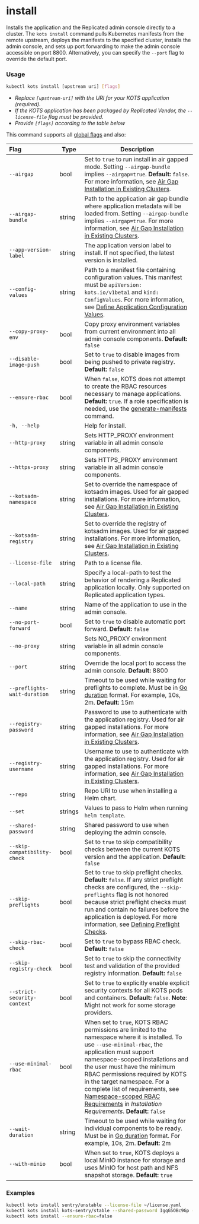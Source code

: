 # install

Installs the application and the Replicated admin console directly to a cluster.
The `kots install` command pulls Kubernetes manifests from the remote upstream, deploys the manifests to the specified cluster, installs the admin console, and sets up port forwarding to make the admin console accessible on port 8800.
Alternatively, you can specify the `--port` flag to override the default port.

### Usage

```bash
kubectl kots install [upstream uri] [flags]
```

- _Replace `[upstream-uri]` with the URI for your KOTS application (required)._
- _If the KOTS application has been packaged by Replicated Vendor, the `--license-file` flag must be provided._
- _Provide `[flags]` according to the table below_

This command supports all [global flags](kots-cli-global-flags) and also:

| Flag                        | Type   | Description                                                                                                                                                                                           |
|:----------------------------|--------|-------------------------------------------------------------------------------------------------------------------------------------------------------------------------------------------------------|
| `--airgap`                  | bool   | Set to `true` to run install in air gapped mode. Setting `--airgap-bundle` implies `--airgap=true`. **Default:** `false`. For more information, see [Air Gap Installation in Existing Clusters](/enterprise/installing-existing-cluster-airgapped). |
| `--airgap-bundle`           | string | Path to the application air gap bundle where application metadata will be loaded from. Setting `--airgap-bundle` implies `--airgap=true`. For more information, see [Air Gap Installation in Existing Clusters](/enterprise/installing-existing-cluster-airgapped).|
| `--app-version-label`       | string | The application version label to install. If not specified, the latest version is installed. |
| `--config-values`           | string | Path to a manifest file containing configuration values. This manifest must be `apiVersion: kots.io/v1beta1` and `kind: ConfigValues`. For more information, see [Define Application Configuration Values](/enterprise/installing-existing-cluster-automation#define-application-configuration-values).|
| `--copy-proxy-env`          | bool   | Copy proxy environment variables from current environment into all admin console components. **Default:** `false`|
| `--disable-image-push`      | bool   | Set to `true` to disable images from being pushed to private registry. **Default:** `false`|
| `--ensure-rbac`             | bool   | When `false`, KOTS does not attempt to create the RBAC resources necessary to manage applications. **Default:** `true`. If a role specification is needed, use the [generate-manifests](kots-cli-admin-console-generate-manifests) command. |
| `-h, --help`                |        | Help for install. |
| `--http-proxy`              | string | Sets HTTP_PROXY environment variable in all admin console components.  |
| `--https-proxy`             | string | Sets HTTPS_PROXY environment variable in all admin console components. |
| `--kotsadm-namespace`       | string | Set to override the namespace of kotsadm images. Used for air gapped installations. For more information, see [Air Gap Installation in Existing Clusters](/enterprise/installing-existing-cluster-airgapped). |
| `--kotsadm-registry`        | string | Set to override the registry of kotsadm images. Used for air gapped installations. For more information, see [Air Gap Installation in Existing Clusters](/enterprise/installing-existing-cluster-airgapped). |
| `--license-file`            | string | Path to a license file. |
| `--local-path`              | string | Specify a local-path to test the behavior of rendering a Replicated application locally. Only supported on Replicated application types.   |
| `--name`                    | string | Name of the application to use in the admin console. |
| `--no-port-forward`         | bool   | Set to `true` to disable automatic port forward. **Default:** `false` |
| `--no-proxy`                | string | Sets NO_PROXY environment variable in all admin console components. |
| `--port`                    | string | Override the local port to access the admin console. **Default:** 8800 |
| `--preflights-wait-duration`| string | Timeout to be used while waiting for preflights to complete. Must be in [Go duration](https://pkg.go.dev/time#ParseDuration) format. For example, 10s, 2m. **Default:** 15m |
| `--registry-password`       | string | Password to use to authenticate with the application registry. Used for air gapped installations. For more information, see [Air Gap Installation in Existing Clusters](/enterprise/installing-existing-cluster-airgapped).|
| `--registry-username`       | string | Username to use to authenticate with the application registry. Used for air gapped installations. For more information, see [Air Gap Installation in Existing Clusters](/enterprise/installing-existing-cluster-airgapped).|
| `--repo`                    | string | Repo URI to use when installing a Helm chart. |
| `--set`                     | strings| Values to pass to Helm when running `helm template`. |
| `--shared-password`         | string | Shared password to use when deploying the admin console.  |
| `--skip-compatibility-check`| bool   | Set to `true` to skip compatibility checks between the current KOTS version and the application. **Default:** `false` |
| `--skip-preflights`         | bool   | Set to `true` to skip preflight checks. **Default:** `false`. If any strict preflight checks are configured, the `--skip-preflights` flag is not honored because strict preflight checks must run and contain no failures before the application is deployed. For more information, see [Defining Preflight Checks](/vendor/preflight-defining).|
| `--skip-rbac-check`         | bool   | Set to `true` to bypass RBAC check. **Default:** `false`|
| `--skip-registry-check`     | bool   | Set to `true` to skip the connectivity test and validation of the provided registry information. **Default:** `false`|
| `--strict-security-context` | bool   | Set to `true` to explicitly enable explicit security contexts for all KOTS pods and containers. **Default:** `false`. **Note**: Might not work for some storage providers. |
| `--use-minimal-rbac`        | bool   | When set to `true`, KOTS RBAC permissions are limited to the namespace where it is installed. To use  `--use-minimal-rbac`, the application must support namespace-scoped installations and the user must have the minimum RBAC permissions required by KOTS in the target namespace. For a complete list of requirements, see [Namespace-scoped RBAC Requirements​](/enterprise/installing-general-requirements#namespace-scoped) in _Installation Requirements_. **Default:** `false` |
| `--wait-duration`           | string | Timeout to be used while waiting for individual components to be ready. Must be in [Go duration](https://pkg.go.dev/time#ParseDuration) format. For example, 10s, 2m. **Default:** 2m |
| `--with-minio`              | bool   | When set to `true`, KOTS deploys a local MinIO instance for storage and uses MinIO for host path and NFS snapshot storage. **Default:** `true` |

### Examples

```bash
kubectl kots install sentry/unstable --license-file ~/license.yaml
kubectl kots install kots-sentry/stable --shared-password IgqG5OBc9Gp --license-file ~/sentry-license.yaml --namespace sentry-namespace --config-values ~/config-values.yaml
kubectl kots install --ensure-rbac=false
```

